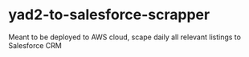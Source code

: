 # yad2-to-salesforce-scrapper
Meant to be deployed to AWS cloud, scape daily all relevant listings to Salesforce CRM
